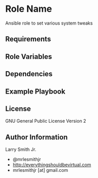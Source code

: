 # Role Name
Ansible role to set various system tweaks
## Requirements
## Role Variables
## Dependencies
## Example Playbook
## License
GNU General Public License Version 2
## Author Information
Larry Smith Jr.
- @mrlesmithjr
- http://everythingshouldbevirtual.com
- mrlesmithjr [at] gmail.com
